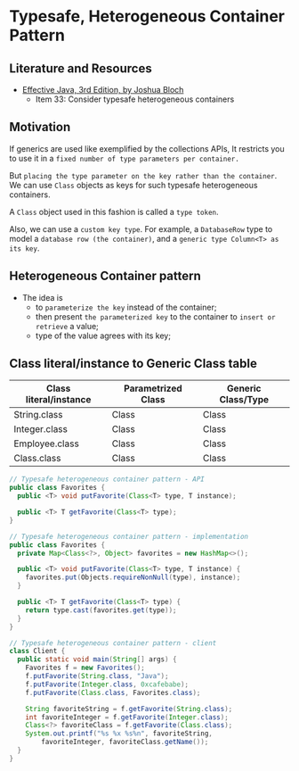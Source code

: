 # Typesafe, Heterogeneous Container Pattern

## Literature and Resources

- [Effective Java, 3rd Edition, by Joshua Bloch](https://learning.oreilly.com/library/view/effective-java-3rd/9780134686097/)
    - Item 33: Consider typesafe heterogeneous containers

## Motivation

If generics are used like exemplified by the collections APIs, It restricts you to use it in
a `fixed number of type parameters per container.`

But `placing the type parameter on the key rather than the container`. We can use `Class` objects as keys for such
typesafe heterogeneous containers.

A `Class` object used in this fashion is called a `type token`.

Also, we can use a `custom key type`. For example, a `DatabaseRow` type to model a `database row (the container)`, and
a `generic type Column<T> as its key`.

## Heterogeneous Container pattern

- The idea is
    - to `parameterize the key` instead of the container;
    - then present `the parameterized key` to the container to `insert or retrieve` a value;
    - type of the value agrees with its key;

## Class literal/instance to Generic Class table

| Class literal/instance | Parametrized Class | Generic Class/Type |
|------------------------|--------------------|--------------------|
| String.class           | Class<String>      | Class<T>           |
| Integer.class          | Class<Integer>     | Class<T>           |
| Employee.class         | Class<Employee>    | Class<T>           |
| Class.class            | Class<Class>       | Class<T>           |

```java
// Typesafe heterogeneous container pattern - API
public class Favorites {
  public <T> void putFavorite(Class<T> type, T instance);

  public <T> T getFavorite(Class<T> type);
}
```

```java
// Typesafe heterogeneous container pattern - implementation
public class Favorites {
  private Map<Class<?>, Object> favorites = new HashMap<>();

  public <T> void putFavorite(Class<T> type, T instance) {
    favorites.put(Objects.requireNonNull(type), instance);
  }

  public <T> T getFavorite(Class<T> type) {
    return type.cast(favorites.get(type));
  }
}
```

```java
// Typesafe heterogeneous container pattern - client
class Client {
  public static void main(String[] args) {
    Favorites f = new Favorites();
    f.putFavorite(String.class, "Java");
    f.putFavorite(Integer.class, 0xcafebabe);
    f.putFavorite(Class.class, Favorites.class);

    String favoriteString = f.getFavorite(String.class);
    int favoriteInteger = f.getFavorite(Integer.class);
    Class<?> favoriteClass = f.getFavorite(Class.class);
    System.out.printf("%s %x %s%n", favoriteString,
        favoriteInteger, favoriteClass.getName());
  }
}
```